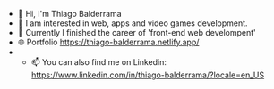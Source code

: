- 👋 Hi, I'm Thiago Balderrama
- 👀 I am interested in web, apps and video games development.
- 🌱 Currently I finished the career of 'front-end web develompent'
- 🌐 Portfolio https://thiago-balderrama.netlify.app/
- - 📫 You can also find me on Linkedin: https://www.linkedin.com/in/thiago-balderrama/?locale=en_US
